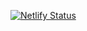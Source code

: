 [![Netlify Status](https://api.netlify.com/api/v1/badges/e282b766-9eb2-4794-be66-83151f7f0bb9/deploy-status)](https://app.netlify.com/sites/gallant-payne-93a320/deploys)